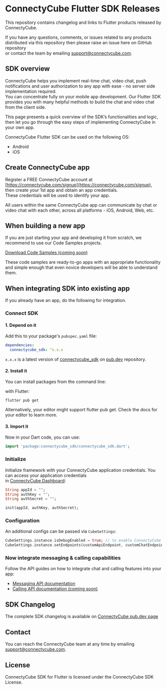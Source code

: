 # ConnectyCube Flutter SDK Releases

This repository contains changelog and links to Flutter products released by ConnectyCube.

If you have any questions, comments, or issues related to any products distributed via this repository then please raise an issue here on GitHub repository  
or contact the team by emailing support@connectycube.com.

## SDK overview

ConnectyCube helps you implement real-time chat, video chat, push notifications and user authorization to any app with ease - no server side implementation required.  
You can concentrate fully on your mobile app development. Our Flutter SDK provides you with many helpful methods to build the chat and video chat from the client side.

This page presents a quick overview of the SDK’s functionalities and logic, then let you go through the easy steps of implementing ConnectyCube in your own app.

ConnectyCube Flutter SDK can be used on the following OS:

- Android
- iOS

## Create ConnectyCube app

Register a FREE ConnectyCube account at [https://connectycube.com/signup](https://connectycube.com/signup), then create your 1st app and obtain an app credentials.  
These credentials will be used to identify your app.

All users within the same ConnectyCube app can communicate by chat or video chat with each other, across all platforms - iOS, Android, Web, etc.

## When building a new app

If you are just starting your app and developing it from scratch, we recommend to use our Code Samples projects.

[Download Code Samples (coming soon)](/flutter/code-samples)

These code samples are ready-to-go apps with an appropriate functionality and simple enough that even novice developers will be able to understand them.

## When integrating SDK into existing app

If you already have an app, do the following for integration.

### Connect SDK

#### 1. Depend on it

Add this to your package's `pubspec.yaml` file:

```yaml
dependencies:
  connectycube_sdk: ^x.x.x
```

`x.x.x` is a latest version of [connectycube_sdk](https://pub.dev/packages/connectycube_sdk/versions) on [pub.dev](https://pub.dev) repository.

#### 2. Install it

You can install packages from the command line:

with Flutter:

```shell
flutter pub get
```

Alternatively, your editor might support flutter pub get. Check the docs for your editor to learn more.

#### 3. Import it

Now in your Dart code, you can use:

```dart
import 'package:connectycube_sdk/connectycube_sdk.dart';
```

### Initialize

Initialize framework with your ConnectyCube application credentials. You can access your application credentials  
in [ConnectyCube Dashboard](https://admin.connectycube.com):

```dart
String appId = "";
String authKey = "";
String authSecret = "";

init(appId, authKey, authSecret);
```

### Configuration

An additional configs can be passed via `CubeSettings`:

```dart
CubeSettings.instance.isDebugEnabled = true; // to enable ConnectyCube SDK logs; 
CubeSettings.instance.setEndpoints(customApiEndpoint, customChatEndpoint); // to set custom endpoints
```

### Now integrate messaging & calling capabilities

Follow the API guides on how to integrate chat and calling features into your app:

- [Messaging API documentation](/flutter/messaging)
- [Calling API documentation (coming soon)](/flutter/videocalling)

## SDK Changelog

The complete SDK changelog is available on [ConnectyCube pub.dev page](https://pub.dev/packages/connectycube_sdk#-changelog-tab-)

## Contact

You can reach the ConnectyCube team at any time by emailing [support@connectycube.com](mailto:support@connectycube.com).

## License

ConnectyCube SDK for Flutter is licensed under the ConnectyCube SDK License.